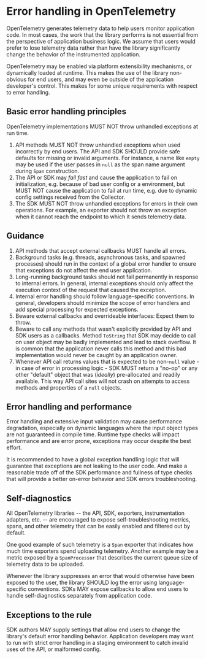 # Error handling in OpenTelemetry

OpenTelemetry generates telemetry data to help users monitor application code.
In most cases, the work that the library performs is not essential from the
perspective of application business logic. We assume that users would prefer to
lose telemetry data rather than have the library significantly change the
behavior of the instrumented application.

OpenTelemetry may be enabled via platform extensibility mechanisms, or
dynamically loaded at runtime. This makes the use of the library non-obvious for
end users, and may even be outside of the application developer's control. This
makes for some unique requirements with respect to error handling.

## Basic error handling principles

OpenTelemetry implementations MUST NOT throw unhandled exceptions at run time.

1. API methods MUST NOT throw unhandled exceptions when used incorrectly by end
   users. The API and SDK SHOULD provide safe defaults for missing or invalid
   arguments. For instance, a name like `empty` may be used if the user passes
   in `null` as the span name argument during `Span` construction.
2. The API or SDK may _fail fast_ and cause the application to fail on
   initialization, e.g. because of bad user config or a environment, but MUST
   NOT cause the application to fail at run time, e.g. due to dynamic config
   settings received from the Collector.
3. The SDK MUST NOT throw unhandled exceptions for errors in their own
   operations. For example, an exporter should not throw an exception when it
   cannot reach the endpoint to which it sends telemetry data.

## Guidance

1. API methods that accept external callbacks MUST handle all errors.
2. Background tasks (e.g. threads, asynchronous tasks, and spawned processes)
   should run in the context of a global error handler to ensure that exceptions
   do not affect the end user application.
3. Long-running background tasks should not fail permanently in response to
   internal errors. In general, internal exceptions should only affect the
   execution context of the request that caused the exception.
4. Internal error handling should follow language-specific conventions. In
   general, developers should minimize the scope of error handlers and add
   special processing for expected exceptions.
5. Beware external callbacks and overrideable interfaces: Expect them to throw.
6. Beware to call any methods that wasn't explicitly provided by API and SDK
   users as a callbacks. Method `ToString` that SDK may decide to call on user
   object may be badly implemented and lead to stack overflow. It is common that
   the application never calls this method and this bad implementation would
   never be caught by an application owner.
7. Whenever API call returns values that is expected to be non-`null` value - in
   case of error in processing logic - SDK MUST return a "no-op" or any other
   "default" object that was (_ideally_) pre-allocated and readily available.
   This way API call sites will not crash on attempts to access methods and
   properties of a `null` objects.

## Error handling and performance

Error handling and extensive input validation may cause performance degradation,
especially on dynamic languages where the input object types are not guaranteed
in compile time. Runtime type checks will impact performance and are error
prone, exceptions may occur despite the best effort.

It is recommended to have a global exception handling logic that will guarantee
that exceptions are not leaking to the user code. And make a reasonable trade
off of the SDK performance and fullness of type checks that will provide a
better on-error behavior and SDK errors troubleshooting.

## Self-diagnostics

All OpenTelemetry libraries -- the API, SDK, exporters, instrumentation
adapters, etc. -- are encouraged to expose self-troubleshooting metrics, spans,
and other telemetry that can be easily enabled and filtered out by default.

One good example of such telemetry is a `Span` exporter that indicates how much
time exporters spend uploading telemetry. Another example may be a metric
exposed by a `SpanProcessor` that describes the current queue size of telemetry
data to be uploaded.

Whenever the library suppresses an error that would otherwise have been exposed
to the user, the library SHOULD log the error using language-specific
conventions. SDKs MAY expose callbacks to allow end users to handle
self-diagnostics separately from application code.

## Exceptions to the rule

SDK authors MAY supply settings that allow end users to change the library's
default error handling behavior. Application developers may want to run with
strict error handling in a staging environment to catch invalid uses of the API,
or malformed config.
